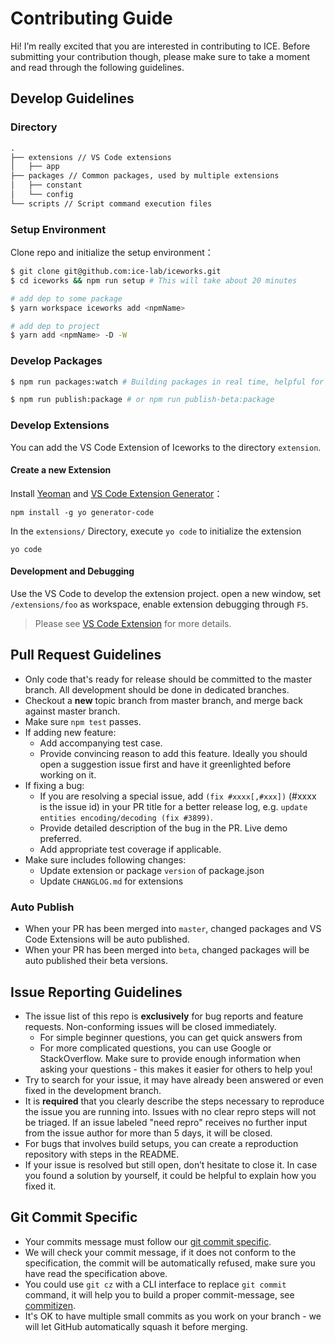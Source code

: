 # Contributing Guide

Hi! I’m really excited that you are interested in contributing to ICE. Before submitting your contribution though, please make sure to take a moment and read through the following guidelines.

## Develop Guidelines

### Directory

```md
.
├── extensions // VS Code extensions
│   ├── app
├── packages // Common packages, used by multiple extensions
│   ├── constant
│   └── config
└── scripts // Script command execution files
```

### Setup Environment

Clone repo and initialize the setup environment：

```bash
$ git clone git@github.com:ice-lab/iceworks.git
$ cd iceworks && npm run setup # This will take about 20 minutes

# add dep to some package
$ yarn workspace iceworks add <npmName>

# add dep to project
$ yarn add <npmName> -D -W
```

### Develop Packages

```bash
$ npm run packages:watch # Building packages in real time, helpful for develop extension

$ npm run publish:package # or npm run publish-beta:package
```

### Develop Extensions

You can add the VS Code Extension of Iceworks to the directory `extension`.

#### Create a new Extension

Install [Yeoman](http://yeoman.io/) and [VS Code Extension Generator](https://www.npmjs.com/package/generator-code)：

```shell
npm install -g yo generator-code
```

In the `extensions/` Directory, execute `yo code` to initialize the extension

```shell
yo code
```

#### Development and Debugging  

Use the VS Code to develop the extension project. open a new window, set `/extensions/foo` as workspace, enable extension debugging through `F5`.

> Please see [VS Code Extension](https://code.visualstudio.com/api) for more details.

## Pull Request Guidelines

- Only code that's ready for release should be committed to the master branch. All development should be done in dedicated branches.
- Checkout a **new** topic branch from master branch, and merge back against master branch.
- Make sure `npm test` passes.
- If adding new feature:
  - Add accompanying test case.
  - Provide convincing reason to add this feature. Ideally you should open a suggestion issue first and have it greenlighted before working on it.
- If fixing a bug:
  - If you are resolving a special issue, add `(fix #xxxx[,#xxx])` (#xxxx is the issue id) in your PR title for a better release log, e.g. `update entities encoding/decoding (fix #3899)`.
  - Provide detailed description of the bug in the PR. Live demo preferred.
  - Add appropriate test coverage if applicable.
- Make sure includes following changes:
  - Update extension or package `version` of package.json
  - Update `CHANGLOG.md` for extensions

### Auto Publish

- When your PR has been merged into `master`, changed packages and VS Code Extensions will be auto published.
- When your PR has been merged into `beta`, changed packages will be auto published their beta versions.

## Issue Reporting Guidelines

- The issue list of this repo is **exclusively** for bug reports and feature requests. Non-conforming issues will be closed immediately.
  - For simple beginner questions, you can get quick answers from
  - For more complicated questions, you can use Google or StackOverflow. Make sure to provide enough information when asking your questions - this makes it easier for others to help you!
- Try to search for your issue, it may have already been answered or even fixed in the development branch.
- It is **required** that you clearly describe the steps necessary to reproduce the issue you are running into. Issues with no clear repro steps will not be triaged. If an issue labeled "need repro" receives no further input from the issue author for more than 5 days, it will be closed.
- For bugs that involves build setups, you can create a reproduction repository with steps in the README.
- If your issue is resolved but still open, don’t hesitate to close it. In case you found a solution by yourself, it could be helpful to explain how you fixed it.

## Git Commit Specific

- Your commits message must follow our [git commit specific](./GIT_COMMIT_SPECIFIC.md).
- We will check your commit message, if it does not conform to the specification, the commit will be automatically refused, make sure you have read the specification above.
- You could use `git cz` with a CLI interface to replace `git commit` command, it will help you to build a proper commit-message, see [commitizen](https://github.com/commitizen/cz-cli).
- It's OK to have multiple small commits as you work on your branch - we will let GitHub automatically squash it before merging.
